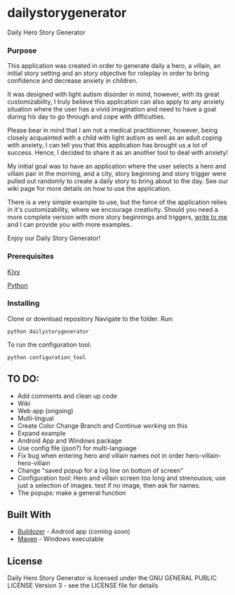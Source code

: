 # dailystorygenerator
Daily Hero Story Generator

### Purpose
This application was created in order to generate daily a hero, a villain, an initial story setting and an story objective for roleplay in order to bring confidence and decrease anxiety in children.

It was designed with light autism disorder in mind, however, with its great customizability, I truly believe this application can also apply to any anxiety situation where the user has a vivid imagination and need to have a goal during his day to go through and cope with difficulties.

Please bear in mind that I am not a medical practitionner, however, being closely acquainted with a child with light autism as well as an adult coping with anxiety, I can tell you that this application has brought us a lot of success. Hence, I decided to share it as an another tool to deal with anxiety!

My initial goal was to have an application where the user selects a hero and villain pair in the morning, and a city, story beginning and story trigger were pulled out randomly to create a daily story to bring about to the day. See our wiki page for more details on how to use the application.

There is a very simple example to use, but the force of the application relies in it's customizability, where we encourage creativity. Should you need a more complete version with more story beginnings and triggers, [write to me](mailto:devdessca@gmail.com) and I can provide you with more examples.

Enjoy our Daily Story Generator!


### Prerequisites

[Kivy](https://kivy.org/doc/stable/installation/installation.html)

[Python](https://www.python.org/downloads/)


### Installing

Clone or download repository
Navigate to the folder.
Run:

```
python dailystorygenerator
```

To run the configuration tool:
```
python configuration_tool
```




## TO DO:

- Add comments and clean up code
- Wiki
- Web app (ongoing)
- Mutli-lingual
- Create Color Change Branch and Continue working on this
- Expand example
- Android App and Windows package
- Use config file (json?) for multi-language
- Fix bug when entering hero and villain names not in order hero-villain-hero-villain
- Change "saved popup for a log line on bottom of screen"
- Configuration tool: Hero and villain screen too long and strenouous; use just a selection of images. test if no image, then ask for names.
- The popups: make a general function





## Built With

* [Buildozer](https://kivy.org/doc/stable/guide/packaging-android.html) - Android app (coming soon)
* [Maven](https://kivy.org/doc/stable/guide/packaging-windows.html) - Windows executable

## License

Daily Hero Story Generator is licensed under the GNU GENERAL PUBLIC LICENSE Version 3 - see the LICENSE file for details